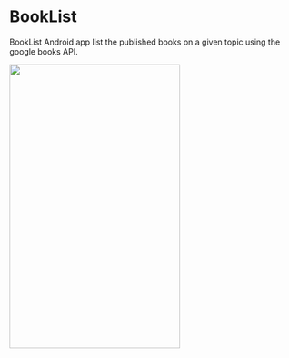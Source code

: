 # BookList
BookList Android app list the published books on a given topic using the google books API. 


 <img src="https://github.com/Pranshu04/BookList/blob/master/images/BookList.gif" width=300 height= 500>
